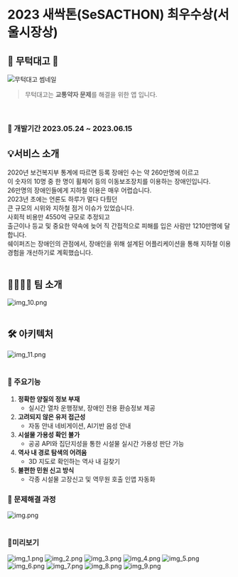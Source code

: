 # 2023 새싹톤(SeSACTHON) 최우수상(서울시장상)

## 🚂 무턱대고 🚂
![무턱대고 썸네일](https://sesacthon.s3.ap-northeast-2.amazonaws.com/assets/main.png)
> 무턱대고는 **교통약자 문제**를 해결을 위한 앱 입니다.
<br />

### 🚀 개발기간 2023.05.24 ~ 2023.06.15

## 💡서비스 소개
2020년 보건복지부 통계에 따르면 등록 장애인 수는 약 260만명에 이르고<br/>
이 숫자의 10명 중 한 명이 휠체어 등의 이동보조장치를 이용하는 장애인입니다.<br/>
26만명의 장애인들에게 지하철 이용은 매우 어렵습니다.<br/>
2023년 초에는 언론도 하루가 멀다 다뤘던<br/>
큰 규모의 시위와 지하철 점거 이슈가 있었습니다.<br/>
사회적 비용만 4550억 규모로 추정되고<br/>
출근이나 등교 및 중요한 약속에 늦어 직 간접적으로 피해를 입은 사람만 1210만명에 달합니다.<br/>
쉐이퍼즈는 장애인의 관점에서, 장애인을 위해 설계된 어플리케이션을 통해 지하철 이용 경험을 개선하기로 계획했습니다.
<br/>
<br/>


## 👨‍👩‍👧‍👦 팀 소개
![img_10.png](https://sesacthon.s3.ap-northeast-2.amazonaws.com/assets/team.png)
<br/>
<br/>

## 🛠️ 아키텍처
![img_11.png](https://sesacthon.s3.ap-northeast-2.amazonaws.com/assets/arch.png)
<br/>
<br/>

### 📍 주요기능
1. **정확한 양질의 정보 부재**
   - 실시간 열차 운행정보, 장애인 전용 환승정보 제공
2. **고려되지 않은 유저 접근성**
   - 자동 안내 네비게이션, AI기반 음성 안내
3. **시설물 가용성 확인 불가**
   - 공공 API와 집단지성을 통한 시설물 실시간 가용성 판단 가능
4. **역사 내 경로 탐색의 어려움**
   - 3D 지도로 확인하는 역사 내 길찾기
5. **불편한 민원 신고 방식**
   - 각종 시설물 고장신고 및 역무원 호출 인앱 자동화

### 🔐 문제해결 과정
![img.png](https://sesacthon.s3.ap-northeast-2.amazonaws.com/assets/img.png)
<br/>
<br/>

### 📱미리보기
![img_1.png](https://sesacthon.s3.ap-northeast-2.amazonaws.com/assets/img_1.png)
![img_2.png](https://sesacthon.s3.ap-northeast-2.amazonaws.com/assets/img_2.png)
![img_3.png](https://sesacthon.s3.ap-northeast-2.amazonaws.com/assets/img_3.png)
![img_4.png](https://sesacthon.s3.ap-northeast-2.amazonaws.com/assets/img_4.png)
![img_5.png](https://sesacthon.s3.ap-northeast-2.amazonaws.com/assets/img_5.png)
![img_6.png](https://sesacthon.s3.ap-northeast-2.amazonaws.com/assets/img_6.png)
![img_7.png](https://sesacthon.s3.ap-northeast-2.amazonaws.com/assets/img_7.png)
![img_8.png](https://sesacthon.s3.ap-northeast-2.amazonaws.com/assets/img_8.png)
![img_9.png](https://sesacthon.s3.ap-northeast-2.amazonaws.com/assets/img_9.png)
